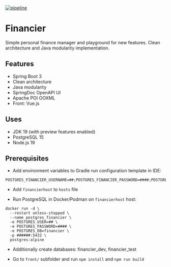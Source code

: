 [![pipeline](https://github.com/dgcd/financier/actions/workflows/pipeline.yml/badge.svg)](https://github.com/dgcd/financier/actions/workflows/pipeline.yml)

# Financier

Simple personal finance manager and playground for new features. Clean architecture and Java modularity implementation.

## Features

* Spring Boot 3
* Clean architecture
* Java modularity
* SpringDoc OpenAPI UI
* Apache POI OOXML
* Front: Vue.js

## Uses

* JDK 19 (with preview features enabled)
* PostgreSQL 15
* Node.js 19

## Prerequisites

* Add environment variables to Gradle run configuration template in IDE:

```
POSTGRES_FINANCIER_USERNAME=##;POSTGRES_FINANCIER_PASSWORD=####;POSTGRES_FINANCIER_PORT=######;EXCHANGE_API_KEY=##
```

* Add `financierhost` to `hosts` file

* Run PostgreSQL in Docker/Podman on `financierhost` host:

```shell
docker run -d \
  --restart unless-stopped \
  --name postgres_financier \
  -e POSTGRES_USER=## \
  -e POSTGRES_PASSWORD=#### \
  -e POSTGRES_DB=financier \
  -p ######:5432 \
  postgres:alpine
```

* Additionally create databases: financier_dev, financier_test

* Go to `front/` subfolder and run `npm install` and `npm run build`
